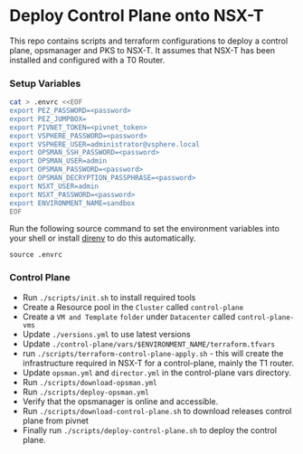 # Deploy Control Plane onto NSX-T

This repo contains scripts and terraform configurations to deploy a control
plane, opsmanager and PKS to NSX-T. It assumes that NSX-T has been installed
and configured with a T0 Router.

### Setup Variables

```sh
cat > .envrc <<EOF
export PEZ_PASSWORD=<password>
export PEZ_JUMPBOX=
export PIVNET_TOKEN=<pivnet_token>
export VSPHERE_PASSWORD=<password>
export VSPHERE_USER=administrator@vsphere.local
export OPSMAN_SSH_PASSWORD=<password>
export OPSMAN_USER=admin
export OPSMAN_PASSWORD=<password>
export OPSMAN_DECRYPTION_PASSPHRASE=<password>
export NSXT_USER=admin
export NSXT_PASSWORD=<password>
export ENVIRONMENT_NAME=sandbox
EOF
```

Run the following source command to set the environment variables into your shell or install [direnv](https://direnv.net/) to do this automatically.

```
source .envrc
```

### Control Plane

- Run `./scripts/init.sh` to install required tools
- Create a Resource pool in the `Cluster` called `control-plane`
- Create a `VM and Template` `folder` under `Datacenter` called
  `control-plane-vms`
- Update `./versions.yml` to use latest versions
- Update `./control-plane/vars/$ENVIRONMENT_NAME/terraform.tfvars`
- run `./scripts/terraform-control-plane-apply.sh` - this will create the
  infrastructure required in NSX-T for a control-plane, mainly the T1 router.
- Update `opsman.yml` and `director.yml` in the control-plane vars directory.
- Run `./scripts/download-opsman.yml`
- Run `./scripts/deploy-opsman.yml`
- Verify that the opsmanager is online and accessible.
- Run `./scripts/download-control-plane.sh` to download releases control plane from pivnet
- Finally run `./scripts/deploy-control-plane.sh` to deploy the control plane.
